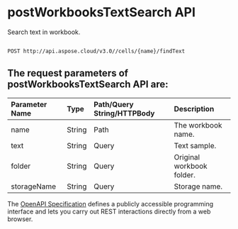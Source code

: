# **postWorkbooksTextSearch API**

Search text in workbook. 

```bash

POST http://api.aspose.cloud/v3.0//cells/{name}/findText

```

## The request parameters of **postWorkbooksTextSearch** API are: 

| Parameter Name | Type | Path/Query String/HTTPBody | Description | 
| :- | :- | :- |:- | 
|name|String|Path|The workbook name.|
|text|String|Query|Text sample.|
|folder|String|Query|Original workbook folder.|
|storageName|String|Query|Storage name.|


The [OpenAPI Specification](https://reference.aspose.cloud/cells/#/WorkbookController/PostWorkbooksTextSearch) defines a publicly accessible programming interface and lets you carry out REST interactions directly from a web browser.
